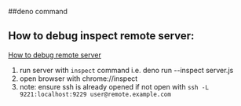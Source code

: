 ##deno command

## How to debug inspect remote server:
[How to debug remote server](https://stackoverflow.com/questions/50242557/how-to-debug-remote-node-js-app-using-chrome-devtools/50242558#50242558)
1. run server with `inspect` command i.e. deno run --inspect server.js
2. open browser with chrome://inspect
3. note: ensure ssh is already opened if not open with `ssh -L 9221:localhost:9229 user@remote.example.com`
  
